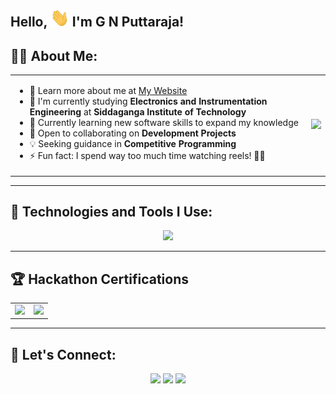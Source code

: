 ## Hello, <img src="https://raw.githubusercontent.com/ABSphreak/ABSphreak/master/gifs/Hi.gif" width="30px"> I'm G N Puttaraja!  

## 🧑‍💻 About Me:

<table>
  <tr>
    <td>
      <ul>
        <li>📌 Learn more about me at <a href="https://puttaraja024.github.io/Portfolio/">My Website</a></li>
        <li>🔭 I'm currently studying <strong>Electronics and Instrumentation Engineering</strong> at <strong>Siddaganga Institute of Technology</strong></li>
        <li>🌱 Currently learning new software skills to expand my knowledge</li>
        <li>🤝 Open to collaborating on <strong>Development Projects</strong></li> 
        <li>💡 Seeking guidance in <strong>Competitive Programming</strong></li>
        <li>⚡ Fun fact: I spend way too much time watching reels! 🎥😂</li>
      </ul>
    </td>
    <td align="center">
      <img src="https://cdn.dribbble.com/users/2131993/screenshots/4948736/thoughtworks-gif_dribbble.gif" width="300px">
    </td>
  </tr>
</table>

---

## 🚀 Technologies and Tools I Use:

<p align="center">
  <img src="https://skillicons.dev/icons?i=java,spring,mysql,hibernate,html,css,js,bootstrap,jquery,git,linux" />
</p>

---

## 🏆 Hackathon Certifications  

<table>
  <tr>
   <td align="center">
      <img src="https://www.linkedin.com/posts/g-n-puttaraja_hackathon-ieeephotonics-activity-7284046137022455808-B_2O?utm_source=share&utm_medium=member_desktop&rcm=ACoAADeOfasBTBj_84K10Fasybrpffz27KC3z0M">
    </td>
    <td align="center">
      <img src="https://cdn.dribbble.com/users/2131993/screenshots/4948736/thoughtworks-gif_dribbble.gif" width="300px">
    </td>
  </tr>
</table>

---

## 🔗 Let's Connect:
<p align="center">
  <a href="https://www.linkedin.com/in/g-n-puttaraja"><img src="https://img.shields.io/badge/LinkedIn-blue?style=for-the-badge&logo=linkedin"></a>
  <a href="https://github.com/Puttaraja024"><img src="https://img.shields.io/badge/GitHub-black?style=for-the-badge&logo=github"></a>
  <a href="mailto:puttaraja.1si22ei006@gmail.com"><img src="https://img.shields.io/badge/Email-red?style=for-the-badge&logo=gmail"></a>
</p>
